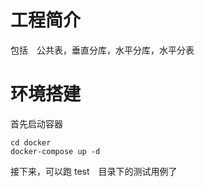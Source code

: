 # 工程简介

包括　公共表，垂直分库，水平分库，水平分表


# 环境搭建

首先启动容器
```
cd docker
docker-compose up -d
```

接下来，可以跑 test　目录下的测试用例了
